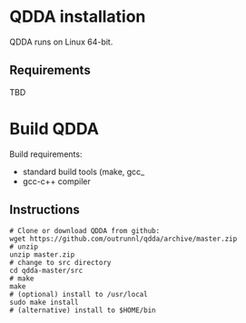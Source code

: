 # QDDA installation

QDDA runs on Linux 64-bit.

## Requirements

TBD

# Build QDDA

Build requirements:
  * standard build tools (make, gcc_
  * gcc-c++ compiler

## Instructions
```
# Clone or download QDDA from github:
wget https://github.com/outrunnl/qdda/archive/master.zip
# unzip
unzip master.zip
# change to src directory
cd qdda-master/src
# make
make
# (optional) install to /usr/local
sudo make install
# (alternative) install to $HOME/bin
```

